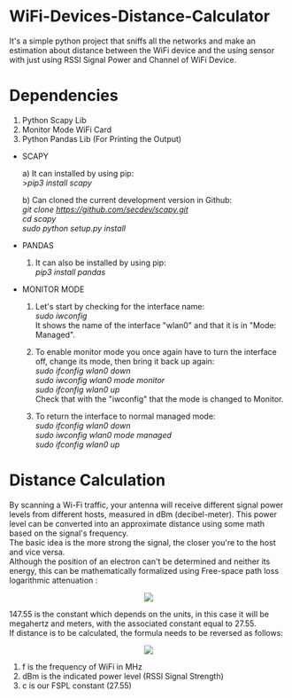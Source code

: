 # WiFi-Devices-Distance-Calculator

It's a simple python project that sniffs all the networks and make an estimation about distance between the WiFi device and the using sensor with just using RSSI Signal Power and Channel of WiFi Device.

# Dependencies
  1) Python Scapy Lib
  2) Monitor Mode WiFi Card
  3) Python Pandas Lib (For Printing the Output)

* SCAPY

	a) It can installed by using pip:   
    			>*pip3 install scapy*
  
	b) Can cloned the current development version in Github:  
		*git clone https://github.com/secdev/scapy.git  
		cd scapy  
		sudo python setup.py install*
  	
* PANDAS

	1) It can also be installed by using pip:  
		*pip3 install pandas*
  
* MONITOR MODE

	1) Let's start by checking for the interface name:  
		*sudo iwconfig*  
	It shows the name of the interface "wlan0" and that it is in "Mode: Managed".

	2) To enable monitor mode you once again have to turn the interface off, change its mode, then bring it back up again:  
		*sudo ifconfig wlan0 down  
		sudo iwconfig wlan0 mode monitor  
		sudo ifconfig wlan0 up*  
	Check that with the "iwconfig" that the mode is changed to Monitor.

	3) To return the interface to normal managed mode:  
		*sudo ifconfig wlan0 down  
		sudo iwconfig wlan0 mode managed  
		sudo ifconfig wlan0 up*  
  
# Distance Calculation
  
By scanning a Wi-Fi traffic, your antenna will receive different signal power levels from different hosts, measured in dBm (decibel-meter). This power level can be converted into an approximate distance using some math based on the signal's frequency.  
The basic idea is the more strong the signal, the closer you're to the host and vice versa.  
Although the position of an electron can't be determined and neither its energy, this can be mathematically formalized using Free-space path loss logarithmic attenuation :


<p align="center">

  <img src="https://user-images.githubusercontent.com/56837694/130437467-2463bac2-7050-4a91-b3c2-571fca651fbe.png">

</p>


147.55 is the constant which depends on the units, in this case it will be megahertz and meters, with the associated constant equal to 27.55.  
If distance is to be calculated, the formula needs to be reversed as follows: 

<p align="center">

  <img src="https://user-images.githubusercontent.com/56837694/130411977-644661da-b291-454c-91ee-a6b3aca36df2.png">

</p>


1) f is the frequency of WiFi in MHz
2) dBm is the indicated power level (RSSI Signal Strength)
3) c is our FSPL constant (27.55)
